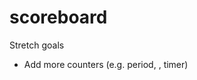 # scoreboard

Stretch goals
<!-- - Add a "New Game" button -->
<!-- - Highlight the leader -->
- Add more counters (e.g. period, <!--fouls-->, timer)
<!-- - Change the design -->
